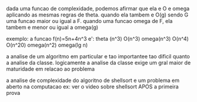 dada uma funcao de complexidade, podemos afirmar que ela e O e omega aplicando as mesmas regras de theta.
quando ela tambem e O(g) sendo G uma funcao maior ou igual a F. quando uma funcao omega de F, ela tambem e menor ou igual a omega(g)

exemplo:
a funcao f(n)=5n+4n^3 e':
theta (n^3)
O(n^3)
omega(n^3)
O(n^4)
O(n^20)
omega(n^2)
omega(lg n)


a analise de um algoritmo em particular e tao importantee tao dificil quanto a analise da classe. logicamente a analise da classe
exige um gral maior de maturidade em relacao ao problema


a analise de complexidade do algoritno de shellsort e um problema em aberto na computacao
ex: ver o video sobre shellsort APOS a primeira prova 